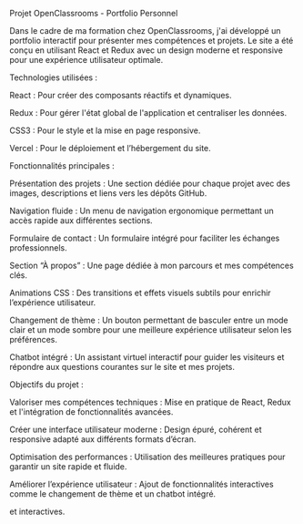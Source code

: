 Projet OpenClassrooms - Portfolio Personnel

Dans le cadre de ma formation chez OpenClassrooms, j'ai développé un portfolio interactif pour présenter mes compétences et projets. 
Le site a été conçu en utilisant React et Redux avec un design moderne et responsive pour une expérience utilisateur optimale.

Technologies utilisées :

React : Pour créer des composants réactifs et dynamiques.

Redux : Pour gérer l'état global de l'application et centraliser les données.

CSS3 : Pour le style et la mise en page responsive.

Vercel : Pour le déploiement et l’hébergement du site.

Fonctionnalités principales :

Présentation des projets : Une section dédiée pour chaque projet avec des images, descriptions et liens vers les dépôts GitHub.

Navigation fluide : Un menu de navigation ergonomique permettant un accès rapide aux différentes sections.

Formulaire de contact : Un formulaire intégré pour faciliter les échanges professionnels.

Section “À propos” : Une page dédiée à mon parcours et mes compétences clés.

Animations CSS : Des transitions et effets visuels subtils pour enrichir l’expérience utilisateur.

Changement de thème : Un bouton permettant de basculer entre un mode clair et un mode sombre pour une meilleure expérience utilisateur selon les préférences.

Chatbot intégré : Un assistant virtuel interactif pour guider les visiteurs et répondre aux questions courantes sur le site et mes projets.

Objectifs du projet :

Valoriser mes compétences techniques : Mise en pratique de React, Redux et l'intégration de fonctionnalités avancées.

Créer une interface utilisateur moderne : Design épuré, cohérent et responsive adapté aux différents formats d’écran.

Optimisation des performances : Utilisation des meilleures pratiques pour garantir un site rapide et fluide.

Améliorer l’expérience utilisateur : Ajout de fonctionnalités interactives comme le changement de thème et un chatbot intégré.

et interactives.
